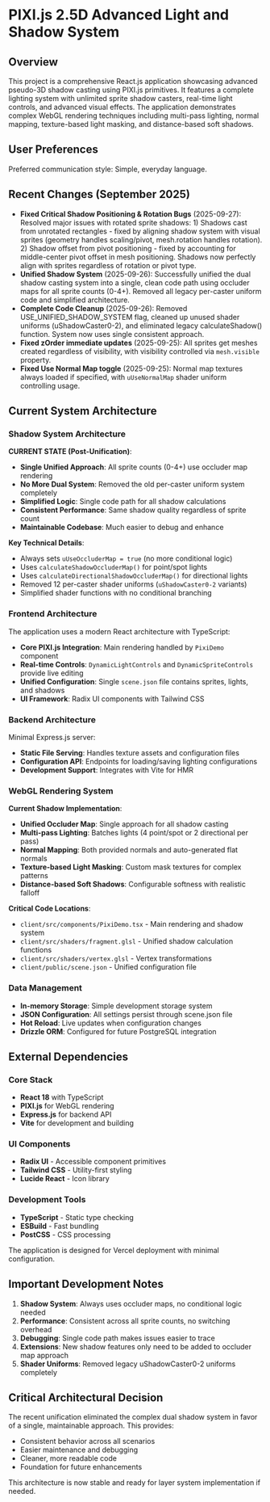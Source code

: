 # PIXI.js 2.5D Advanced Light and Shadow System

## Overview

This project is a comprehensive React.js application showcasing advanced pseudo-3D shadow casting using PIXI.js primitives. It features a complete lighting system with unlimited sprite shadow casters, real-time light controls, and advanced visual effects. The application demonstrates complex WebGL rendering techniques including multi-pass lighting, normal mapping, texture-based light masking, and distance-based soft shadows.

## User Preferences

Preferred communication style: Simple, everyday language.

## Recent Changes (September 2025)

- **Fixed Critical Shadow Positioning & Rotation Bugs** (2025-09-27): Resolved major issues with rotated sprite shadows: 1) Shadows cast from unrotated rectangles - fixed by aligning shadow system with visual sprites (geometry handles scaling/pivot, mesh.rotation handles rotation). 2) Shadow offset from pivot positioning - fixed by accounting for middle-center pivot offset in mesh positioning. Shadows now perfectly align with sprites regardless of rotation or pivot type.
- **Unified Shadow System** (2025-09-26): Successfully unified the dual shadow casting system into a single, clean code path using occluder maps for all sprite counts (0-4+). Removed all legacy per-caster uniform code and simplified architecture.
- **Complete Code Cleanup** (2025-09-26): Removed USE_UNIFIED_SHADOW_SYSTEM flag, cleaned up unused shader uniforms (uShadowCaster0-2), and eliminated legacy calculateShadow() function. System now uses single consistent approach.
- **Fixed zOrder immediate updates** (2025-09-25): All sprites get meshes created regardless of visibility, with visibility controlled via `mesh.visible` property.
- **Fixed Use Normal Map toggle** (2025-09-25): Normal map textures always loaded if specified, with `uUseNormalMap` shader uniform controlling usage.

## Current System Architecture

### Shadow System Architecture

**CURRENT STATE (Post-Unification)**:
- **Single Unified Approach**: All sprite counts (0-4+) use occluder map rendering
- **No More Dual System**: Removed the old per-caster uniform system completely
- **Simplified Logic**: Single code path for all shadow calculations
- **Consistent Performance**: Same shadow quality regardless of sprite count
- **Maintainable Codebase**: Much easier to debug and enhance

**Key Technical Details**:
- Always sets `uUseOccluderMap = true` (no more conditional logic)
- Uses `calculateShadowOccluderMap()` for point/spot lights
- Uses `calculateDirectionalShadowOccluderMap()` for directional lights
- Removed 12 per-caster shader uniforms (`uShadowCaster0-2` variants)
- Simplified shader functions with no conditional branching

### Frontend Architecture

The application uses a modern React architecture with TypeScript:

- **Core PIXI.js Integration**: Main rendering handled by `PixiDemo` component
- **Real-time Controls**: `DynamicLightControls` and `DynamicSpriteControls` provide live editing
- **Unified Configuration**: Single `scene.json` file contains sprites, lights, and shadows
- **UI Framework**: Radix UI components with Tailwind CSS

### Backend Architecture

Minimal Express.js server:
- **Static File Serving**: Handles texture assets and configuration files
- **Configuration API**: Endpoints for loading/saving lighting configurations
- **Development Support**: Integrates with Vite for HMR

### WebGL Rendering System

**Current Shadow Implementation**:
- **Unified Occluder Map**: Single approach for all shadow casting
- **Multi-pass Lighting**: Batches lights (4 point/spot or 2 directional per pass)  
- **Normal Mapping**: Both provided normals and auto-generated flat normals
- **Texture-based Light Masking**: Custom mask textures for complex patterns
- **Distance-based Soft Shadows**: Configurable softness with realistic falloff

**Critical Code Locations**:
- `client/src/components/PixiDemo.tsx` - Main rendering and shadow system
- `client/src/shaders/fragment.glsl` - Unified shadow calculation functions
- `client/src/shaders/vertex.glsl` - Vertex transformations
- `client/public/scene.json` - Unified configuration file

### Data Management

- **In-memory Storage**: Simple development storage system
- **JSON Configuration**: All settings persist through scene.json file
- **Hot Reload**: Live updates when configuration changes
- **Drizzle ORM**: Configured for future PostgreSQL integration

## External Dependencies

### Core Stack
- **React 18** with TypeScript
- **PIXI.js** for WebGL rendering  
- **Express.js** for backend API
- **Vite** for development and building

### UI Components  
- **Radix UI** - Accessible component primitives
- **Tailwind CSS** - Utility-first styling
- **Lucide React** - Icon library

### Development Tools
- **TypeScript** - Static type checking
- **ESBuild** - Fast bundling
- **PostCSS** - CSS processing

The application is designed for Vercel deployment with minimal configuration.

## Important Development Notes

1. **Shadow System**: Always uses occluder maps, no conditional logic needed
2. **Performance**: Consistent across all sprite counts, no switching overhead
3. **Debugging**: Single code path makes issues easier to trace
4. **Extensions**: New shadow features only need to be added to occluder map approach
5. **Shader Uniforms**: Removed legacy uShadowCaster0-2 uniforms completely

## Critical Architectural Decision

The recent unification eliminated the complex dual shadow system in favor of a single, maintainable approach. This provides:
- Consistent behavior across all scenarios
- Easier maintenance and debugging  
- Cleaner, more readable code
- Foundation for future enhancements

This architecture is now stable and ready for layer system implementation if needed.